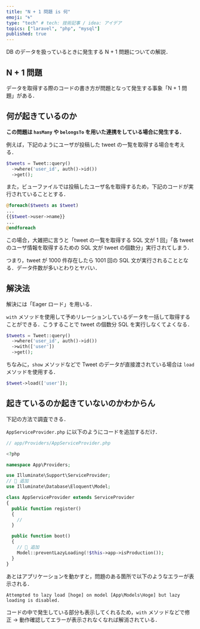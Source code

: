 ```yaml
---
title: "N + 1 問題 is 何"
emoji: "🌀"
type: "tech" # tech: 技術記事 / idea: アイデア
topics: ["laravel", "php", "mysql"]
published: true
---
```


DB のデータを扱っているときに発生する N + 1 問題についての解説．

## N + 1 問題

データを取得する際のコードの書き方が問題となって発生する事象「N + 1 問題」がある．

## 何が起きているのか

**この問題は `hasMany` や `belongsTo` を用いた連携をしている場合に発生する．**

例えば，下記のようにユーザが投稿した tweet の一覧を取得する場合を考える．

```php
$tweets = Tweet::query()
  ->where('user_id', auth()->id())
  ->get();
```

また，ビューファイルでは投稿したユーザ名を取得するため，下記のコードが実行されていることとする．

```php
@foreach($tweets as $tweet)
...
{{$tweet->user->name}}
...
@endforeach
```

この場合，大雑把に言うと「tweet の一覧を取得する SQL 文が 1 回」「各 tweet のユーザ情報を取得するための SQL 文が tweet の個数分」実行されてしまう．

つまり，tweet が 1000 件存在したら 1001 回の SQL 文が実行されることとなる．データ件数が多いとわりとヤバい．

## 解決法

解決には「Eager ロード」を用いる．

`with` メソッドを使用して予めリレーションしているデータを一括して取得することができる．こうすることで tweet の個数分 SQL を実行しなくてよくなる．

```php
$tweets = Tweet::query()
  ->where('user_id', auth()->id())
  ->with(['user'])
  ->get();
```

ちなみに，`show` メソッドなどで Tweet のデータが直接渡されている場合は `load` メソッドを使用する．

```php
$tweet->load(['user']);
```

## 起きているのか起きていないのかわからん

下記の方法で調査できる．

`AppServiceProvider.php` に以下のようにコードを追加するだけ．

```php
// app/Providers/AppServiceProvider.php

<?php

namespace App\Providers;

use Illuminate\Support\ServiceProvider;
// 🔽 追加
use Illuminate\Database\Eloquent\Model;

class AppServiceProvider extends ServiceProvider
{
  public function register()
  {
    //
  }

  public function boot()
  {
    // 🔽 追加
    Model::preventLazyLoading(!$this->app->isProduction());
  }
}


```

あとはアプリケーションを動かすと，問題のある箇所で以下のようなエラーが表示される．

```
Attempted to lazy load [hoge] on model [App\Models\Hoge] but lazy loading is disabled.
```

コードの中で発生している部分も表示してくれるため，`with` メソッドなどで修正 → 動作確認してエラーが表示されなくなれば解消されている．
